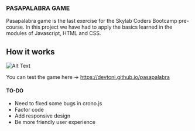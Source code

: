 ### PASAPALABRA GAME

Pasapalabra game is the last exercise for the Skylab Coders Bootcamp pre-course.
In this project we have had to apply the basics learned in the modules of Javascript, HTML and CSS.

## How it works

![Alt Text](http://res.cloudinary.com/drenzfi8m/image/upload/v1499201920/gif_pasapalabra3_bstzlf.gif)

You can test the game here -> https://devtoni.github.io/pasapalabra

#### TO-DO

- Need to fixed some bugs in crono.js
- Factor code
- Add responsive design
- Be more friendly user experience

